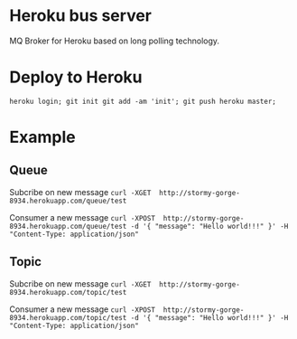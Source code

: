 Heroku bus server
===========

MQ Broker for Heroku based on long polling technology.

Deploy to Heroku
=====
`
heroku login;
git init
git add -am 'init';
git push heroku master;
`


Example
=====


Queue
---------

Subcribe on new message
`
curl -XGET  http://stormy-gorge-8934.herokuapp.com/queue/test
`

Consumer a new message
`
curl -XPOST  http://stormy-gorge-8934.herokuapp.com/queue/test -d '{ "message": "Hello world!!!" }' -H "Content-Type: application/json"
`


Topic
---------


Subcribe on new message
`
curl -XGET  http://stormy-gorge-8934.herokuapp.com/topic/test
`

Consumer a new message
`
curl -XPOST  http://stormy-gorge-8934.herokuapp.com/topic/test -d '{ "message": "Hello world!!!" }' -H "Content-Type: application/json"
`
